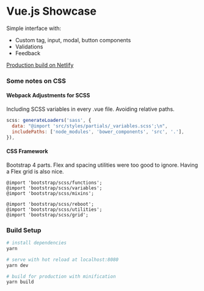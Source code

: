 # Vue.js Showcase

Simple interface with:
- Custom tag, input, modal, button components
- Validations
- Feedback

[Production build on Netlify](https://nostalgic-goldberg-c2ac24.netlify.com/)

### Some notes on CSS

#### Webpack Adjustments for SCSS

Including SCSS variables in every .vue file.
Avoiding relative paths.

```js
scss: generateLoaders('sass', {
  data: "@import 'src/styles/partials/_variables.scss';\n",
  includePaths: ['node_modules', 'bower_components', 'src', '.'],
}),
```

#### CSS Framework

Bootstrap 4 parts.
Flex and spacing utilities were too good to ignore.
Having a Flex grid is also nice.

```
@import 'bootstrap/scss/functions';
@import 'bootstrap/scss/variables';
@import 'bootstrap/scss/mixins';

@import 'bootstrap/scss/reboot';
@import 'bootstrap/scss/utilities';
@import 'bootstrap/scss/grid';
```

### Build Setup

```bash
# install dependencies
yarn

# serve with hot reload at localhost:8080
yarn dev

# build for production with minification
yarn build
```
